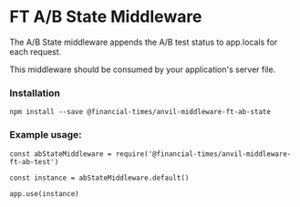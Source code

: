 # FT A/B State Middleware

The A/B State middleware appends the A/B test status to app.locals for each request.

This middleware should be consumed by your application's server file.


### Installation
```
npm install --save @financial-times/anvil-middleware-ft-ab-state
```


### Example usage:
```
const abStateMiddleware = require('@financial-times/anvil-middleware-ft-ab-test')

const instance = abStateMiddleware.default()

app.use(instance)
```
